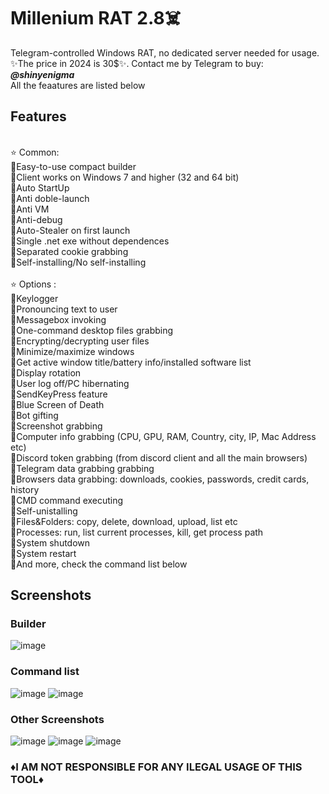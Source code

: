 # Millenium RAT 2.8☠️
Telegram-controlled Windows RAT, no dedicated server needed for usage. ✨The price in 2024 is 30$✨. Contact me by Telegram to buy: <em>**@shinyenigma**</em> <br>All the feaatures are listed below
## Features
<br />⭐️ Common:
<br />🔹Easy-to-use compact builder
<br />🔹Client works on Windows 7 and higher (32 and 64 bit)
<br />🔹Auto StartUp
<br />🔹Anti doble-launch
<br />🔹Anti VM
<br />🔹Anti-debug
<br />🔹Auto-Stealer on first launch
<br />🔹Single .net exe without dependences
<br />🔹Separated cookie grabbing
<br />🔹Self-installing/No self-installing
<br />
<br />⭐️ Options :
<br />🔶Keylogger
<br />🔶Pronouncing text to user
<br />🔶Messagebox invoking
<br />🔶One-command desktop files grabbing
<br />🔶Encrypting/decrypting user files
<br />🔶Minimize/maximize windows
<br />🔶Get active window title/battery info/installed software list
<br />🔶Display rotation
<br />🔶User log off/PC hibernating
<br />🔶SendKeyPress feature
<br />🔶Blue Screen of Death
<br />🔶Bot gifting
<br />🔶Screenshot grabbing
<br />🔶Computer info grabbing (CPU, GPU, RAM, Country, city, IP, Mac Address etc)
<br />🔶Discord token grabbing (from discord client and all the main browsers)
<br />🔶Telegram data grabbing grabbing
<br />🔶Browsers data grabbing: downloads, cookies, passwords, credit cards, history
<br />🔶CMD command executing
<br />🔶Self-unistalling
<br />🔶Files&Folders: copy, delete, download, upload, list etc
<br />🔶Processes: run, list current processes, kill, get process path
<br />🔶System shutdown
<br />🔶System restart
<br />🔶And more, check the command list below

## Screenshots
### Builder
![image](https://github.com/Shiny-enigma/Millenium-RAT/assets/120505411/894ca01d-94a0-4e94-8ba8-09a8ea47eb3c)

### Command list
![image](https://github.com/Shiny-enigma/Millenium-RAT/assets/120505411/6ea3fe61-2573-4f07-88d8-ba6d41ad168c)
![image](https://github.com/Shiny-enigma/Millenium-RAT/assets/120505411/9f443b49-621b-4ffe-b553-9863c86a6cd9)

### Other Screenshots
![image](https://github.com/Shiny-enigma/Millenium-RAT/assets/120505411/3092a8b2-9301-4037-b3ab-22e045100a6b)
![image](https://github.com/Shiny-enigma/Millenium-RAT/assets/120505411/4d2f5461-3542-433b-b0cb-d144e87bcfed)
![image](https://github.com/Shiny-enigma/Millenium-RAT/assets/120505411/6b93a032-34e6-4dc9-bbe4-25cebe8ab78e)

### ♦️I AM NOT RESPONSIBLE FOR ANY ILEGAL USAGE OF THIS TOOL♦️
